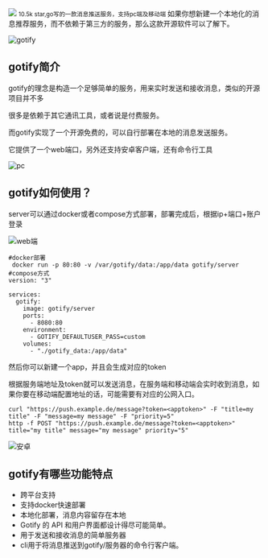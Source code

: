 <img src="/assets/image/240729-gotify-1.png">
<small>10.5k star,go写的一款消息推送服务，支持pc端及移动端</small>
如果你想新建一个本地化的消息推荐服务，而不依赖于第三方的服务，那么这款开源软件可以了解下。

![gotify](/assets/image/240729-gotify.png)

## gotify简介

gotify的理念是构造一个足够简单的服务，用来实时发送和接收消息，类似的开源项目并不多

很多是依赖于其它通讯工具，或者说是付费服务。

而gotify实现了一个开源免费的，可以自行部署在本地的消息发送服务。

它提供了一个web端口，另外还支持安卓客户端，还有命令行工具

![pc](/assets/image/240729-gotify-1.png)

## gotify如何使用？

server可以通过docker或者compose方式部署，部署完成后，根据ip+端口+账户登录

![web端](/assets/image/240729-gotify-3.png)

```
#docker部署
 docker run -p 80:80 -v /var/gotify/data:/app/data gotify/server
#compose方式
version: "3"

services:
  gotify:
    image: gotify/server
    ports:
      - 8080:80
    environment:
      - GOTIFY_DEFAULTUSER_PASS=custom
    volumes:
      - "./gotify_data:/app/data"
```

然后你可以新建一个app，并且会生成对应的token

根据服务端地址及token就可以发送消息，在服务端和移动端会实时收到消息，如果你要在移动端配置地址的话，可能需要有对应的公网入口。

```
curl "https://push.example.de/message?token=<apptoken>" -F "title=my title" -F "message=my message" -F "priority=5"
http -f POST "https://push.example.de/message?token=<apptoken>" title="my title" message="my message" priority="5"
```

![安卓](/assets/image/240729-gotify-4.png)

## gotify有哪些功能特点

- 跨平台支持
- 支持docker快速部署
- 本地化部署，消息内容留存在本地
- Gotify 的 API 和用户界面都设计得尽可能简单。
- 用于发送和接收消息的简单服务器
- cli用于将消息推送到gotify/服务器的命令行客户端。